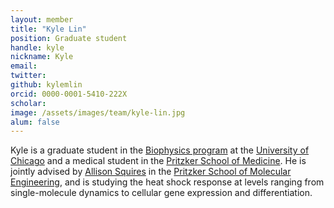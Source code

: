```yaml
---
layout: member
title: "Kyle Lin"
position: Graduate student
handle: kyle
nickname: Kyle
email: 
twitter: 
github: kylemlin
orcid: 0000-0001-5410-222X
scholar: 
image: /assets/images/team/kyle-lin.jpg
alum: false
---
```

Kyle is a graduate student in the [Biophysics program][1] at the [University of Chicago][2] and a medical student in the [Pritzker School of Medicine][3]. He is jointly advised by [Allison Squires][4] in the [Pritzker School of Molecular Engineering][5], and is studying the heat shock response at levels ranging from single-molecule dynamics to cellular gene expression and differentiation.

[1]: http://biophysics.uchicago.edu
[2]: http://www.uchicago.edu
[3]: http://pritzker.uchicago.edu/
[4]: https://pme.uchicago.edu/faculty/allison-squires
[5]: https://pme.uchicago.edu/
